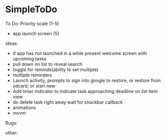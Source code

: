 # SimpleToDo
To Do:
    Priority scale (1-5)
- app launch screen (5)

ideas:
- if app has not launched in a while present welcome screen with upcoming tasks
- pull down on list to reveal search
- toggle for reminds(ability to set multiple)
- multiple reminders
- Launch activity, prompts to sign into google to restore, or restore from sdcard, or start new
- Add timer indicator to indicate task approaching deadline on list item view
- do delete task right away wait for snackbar callback
- animations
- mvvm

Bugs:

other:
